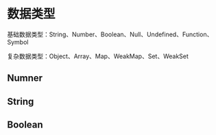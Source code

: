 # 数据类型

基础数据类型：String、Number、Boolean、Null、Undefined、Function、Symbol

复杂数据类型：Object、Array、Map、WeakMap、Set、WeakSet

## Numner

## String

## Boolean
